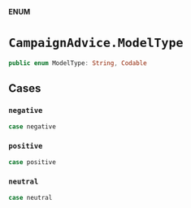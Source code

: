 **ENUM**

# `CampaignAdvice.ModelType`

```swift
public enum ModelType: String, Codable
```

## Cases
### `negative`

```swift
case negative
```

### `positive`

```swift
case positive
```

### `neutral`

```swift
case neutral
```
